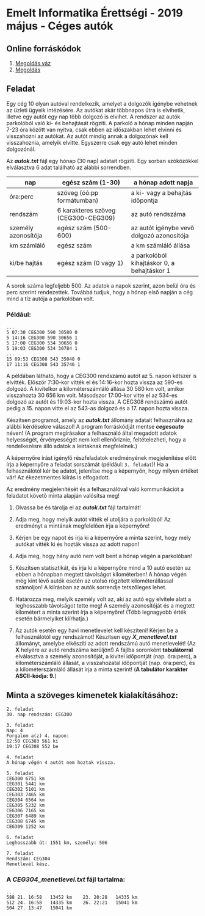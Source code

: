 # Emelt Informatika Érettségi - 2019 május - Céges autók

## Online forráskódok
1. [Megoldás váz](https://replit.com/@mscharni/2019majcegesautokstarter)
2. [Megoldás](https://replit.com/@mscharni/2019majcegesautok)

## Feladat
Egy cég 10 olyan autóval rendelkezik, amelyet a dolgozók igénybe vehetnek az üzleti ügyeik intézésére. Az autókat akár többnapos útra is elvihetik, illetve egy autót egy nap több dolgozó is elvihet. A rendszer az autók parkolóból való ki- és behajtását rögzíti. A parkoló a hónap minden napján 7-23 óra között van nyitva, csak ebben az időszakban lehet elvinni és visszahozni az autókat. Az autót mindig annak a dolgozónak kell visszahoznia, amelyik elvitte. Egyszerre csak egy autó lehet minden dolgozónál.

Az **_autok.txt_** fájl egy hónap (30 nap) adatait rögzíti. Egy sorban szóközökkel elválasztva 6 adat található az alábbi sorrendben.

| nap | egész szám (1-30) | a hónap adott napja |
| --- |--- | --- |
| óra:perc | szöveg (óó:pp formátumban) | a ki- vagy a behajtás időpontja |
| rendszám | 6 karakteres szöveg (CEG300-CEG309) | az autó rendszáma
| személy azonosítója | egész szám (500-600) | az autót igénybe vevő dolgozó azonosítója |
| km számláló | egész szám | a km számláló állása |
| ki/be hajtás | egész szám (0 vagy 1)|  a parkolóból kihajtáskor 0, a behajtáskor 1 |

A sorok száma legfeljebb 500. Az adatok a napok szerint, azon belül óra és perc szerint rendezettek. Továbbá tudjuk, hogy a hónap első napján a cég mind a tíz autója a parkolóban volt.

### Például:
```
...
5 07:30 CEG300 590 30580 0
5 14:16 CEG300 590 30656 1
5 17:00 CEG300 534 30656 0
5 19:03 CEG300 534 30784 1
...
15 09:53 CEG308 543 35048 0
17 11:16 CEG308 543 35746 1
```

A példában látható, hogy a CEG300 rendszámú autót az 5. napon kétszer is elvitték. Először 7:30-kor vitték el és 14:16-kor hozta vissza az 590-es dolgozó. A kivitelkor a kilométerszámláló állása 30 580 km volt, amikor visszahozta 30 656 km volt. Másodszor 17:00-kor vitte el az 534-es dolgozó az autót és 19:03-kor hozta vissza. A CEG308 rendszámú autót pedig a 15. napon vitte el az 543-as dolgozó és a 17. napon hozta vissza.

Készítsen programot, amely az **_autok.txt_** állomány adatait felhasználva az alábbi kérdésekre válaszol! A program forráskódját mentse **_cegesauto_** néven! (A program megírásakor a felhasználó által megadott adatok helyességét, érvényességét nem kell ellenőriznie, feltételezheti, hogy a rendelkezésre álló adatok a leírtaknak megfelelnek.)

A képernyőre írást igénylő részfeladatok eredményének megjelenítése előtt írja a képernyőre a feladat sorszámát (például: `3. feladat`)! Ha a felhasználótól kér be adatot, jelenítse meg a képernyőn, hogy milyen értéket vár! Az ékezetmentes kiírás is elfogadott.

Az eredmény megjelenítését és a felhasználóval való kommunikációt a feladatot követő minta alapján valósítsa meg!

1. Olvassa be és tárolja el az **_autok.txt_** fájl tartalmát!

2. Adja meg, hogy melyik autót vitték el utoljára a parkolóból! Az eredményt a mintának megfelelően írja a képernyőre!

3. Kérjen be egy napot és írja ki a képernyőre a minta szerint, hogy mely autókat vitték ki és hozták vissza az adott napon!

4. Adja meg, hogy hány autó nem volt bent a hónap végén a parkolóban!

5. Készítsen statisztikát, és írja ki a képernyőre mind a 10 autó esetén az ebben a hónapban megtett távolságot kilométerben! A hónap végén még kint lévő autók esetén az utolsó rögzített kilométerállással számoljon! A kiírásban az autók sorrendje tetszőleges lehet.

6. Határozza meg, melyik személy volt az, aki az autó egy elvitele alatt a leghosszabb távolságot tette meg! A személy azonosítóját és a megtett kilométert a minta szerint írja a képernyőre! (Több legnagyobb érték esetén bármelyiket kiírhatja.)

7. Az autók esetén egy havi menetlevelet kell készíteni! Kérjen be a felhasználótól egy rendszámot! Készítsen egy **_X_menetlevel.txt_** állományt, amelybe elkészíti az adott rendszámú autó menetlevelét! (Az **X** helyére az autó rendszáma kerüljön!) A fájlba soronként **tabulátorral** elválasztva a személy azonosítóját, a kivitel időpontját (nap. óra:perc), a kilométerszámláló állását, a visszahozatal időpontját (nap. óra:perc), és a kilométerszámláló állását írja a minta szerint! (**A tabulátor karakter ASCII-kódja: 9.**)

## Minta a szöveges kimenetek kialakításához:

```
2. feladat
30. nap rendszám: CEG300

3. feladat
Nap: 4
Forgalom a(z) 4. napon:
12:50 CEG303 561 ki
19:17 CEG308 552 be

4. feladat
A hónap végén 4 autót nem hoztak vissza.

5. feladat
CEG300 6751 km
CEG301 5441 km
CEG302 5101 km
CEG303 7465 km
CEG304 6564 km
CEG305 5232 km
CEG306 7165 km
CEG307 6489 km
CEG308 6745 km
CEG309 1252 km

6. feladat
Leghosszabb út: 1551 km, személy: 506

7. feladat
Rendszám: CEG304
Menetlevél kész.
```

### A _CEG304_menetlevel.txt_ fájl tartalma:
```
...
588	21.	16:58	13452 km	23. 20:28	14335 km
512	24.	16:58	14335 km	26. 22:21	15041 km
504	27.	13:47	15041 km
```